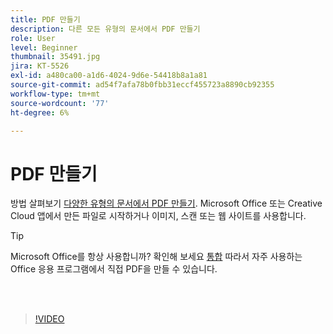 ```yaml
---
title: PDF 만들기
description: 다른 모든 유형의 문서에서 PDF 만들기
role: User
level: Beginner
thumbnail: 35491.jpg
jira: KT-5526
exl-id: a480ca00-a1d6-4024-9d6e-54418b8a1a81
source-git-commit: ad54f7afa78b0fbb31eccf455723a8890cb92355
workflow-type: tm+mt
source-wordcount: '77'
ht-degree: 6%

---
```


# PDF 만들기

방법 살펴보기 [다양한 유형의 문서에서 PDF 만들기](https://www.adobe.com/kr/acrobat/online/convert-pdf.html). Microsoft Office 또는 Creative Cloud 앱에서 만든 파일로 시작하거나 이미지, 스캔 또는 웹 사이트를 사용합니다.

>[!TIP]
>
>Microsoft Office를 항상 사용합니까? 확인해 보세요 [통합](../integrate/integrate-overview.md#microsoft) 따라서 자주 사용하는 Office 응용 프로그램에서 직접 PDF을 만들 수 있습니다.

<br> 

>[!VIDEO](https://video.tv.adobe.com/v/35491?quality=12&learn=on&hidetitle=true)